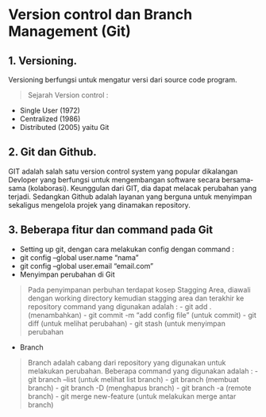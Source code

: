 # Version control dan Branch Management (Git)

## 1. Versioning.
Versioning berfungsi untuk mengatur versi dari source code program. 
> Sejarah Version control :
  -	Single User (1972)
  -	Centralized (1986)
  -	Distributed (2005) yaitu Git
## 2.	Git dan Github.
GIT adalah salah satu version control system yang popular dikalangan Devloper yang berfungsi untuk mengembangan software secara bersama-sama (kolaborasi). Keunggulan   dari GIT, dia dapat melacak perubahan yang terjadi.
Sedangkan Github adalah layanan yang berguna untuk menyimpan sekaligus mengelola projek yang dinamakan repository.
## 3.	Beberapa fitur dan command pada Git
-	Setting up git, dengan cara  melakukan config dengan command :
  - git config –global user.name “nama”
  - git config –global user.email “email.com”
-	Menyimpan perubahan di Git
 > Pada penyimpanan perbuhan terdapat kosep Stagging Area, diawali dengan working directory kemudian stagging area dan terakhir ke repository
  command yang digunakan adalah :
    - git add . (menambahkan)
    - git commit -m “add config file” (untuk commit)
    - git diff (untuk melihat perubahan)
    - git stash (untuk menyimpan perubahan
-	Branch
  > Branch adalah cabang dari repository yang digunakan untuk melakukan perubahan. Beberapa command yang digunakan adalah :
    - git branch –list (untuk melihat list branch)
    - git branch <branch> (membuat branch)
    - git branch -D <branch> (menghapus branch)
    - git branch -a (remote branch)
    - git merge new-feature (untuk melakukan merge antar branch)


